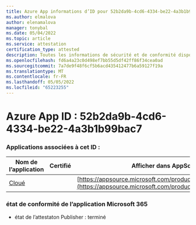 ```yaml
---
title: Azure App informations d’ID pour 52b2da9b-4cd6-4334-be22-4a3b1b99bac7
ms.author: elmalova
author: elenamalova
manager: tonybal
ms.date: 05/04/2022
ms.topic: article
ms.service: attestation
certification_type: attested
description: Toutes les informations de sécurité et de conformité disponibles pour 52b2da9b-4cd6-4334-be22-4a3b1b99bac7.
ms.openlocfilehash: fd6a4a23c0d498ef7bb55d5df42ff86f34cea0ad
ms.sourcegitcommit: 7a7de9f48f6cf5b6acd435412477b6a59127f19a
ms.translationtype: MT
ms.contentlocale: fr-FR
ms.lasthandoff: 05/05/2022
ms.locfileid: "65223255"
---
```

# <a name="azure-app-id-52b2da9b-4cd6-4334-be22-4a3b1b99bac7"></a>Azure App ID : 52b2da9b-4cd6-4334-be22-4a3b1b99bac7


### <a name="apps-associated-with-this-id"></a>Applications associées à cet ID :
| **Nom de l’application** | **Certifié** | **Afficher dans AppSource** |
|--------------|---------------|-----------------------|
| [Cloué](../forward/WA200003375.md) |  | [https://appsource.microsoft.com/product/office/WA200003375](https://appsource.microsoft.com/product/office/WA200003375) |

### <a name="microsoft-365-app-compliance-status"></a>état de conformité de l’application Microsoft 365
- état de l’attestaton Publisher : terminé
